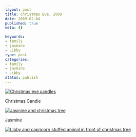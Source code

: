 ```yaml
--- 
layout: post
title: Christmas Eve, 2008
date: 2009-02-04
published: true
meta: {}

keywords: 
- family
- jasmine
- Libby
type: post
categories: 
- family
- jasmine
- Libby
status: publish
---
```



[![Christmas eve candles](http://media.eick.us/2011/05/3163592350_4349e8d31a.jpg)](http://www.flickr.com/photos/19429588@N00/3163592350/ "Christmas eve candles")

 

Christmas Candle

 

[![Jasmine and christmas tree](http://media.eick.us/2011/05/3163621990_02b827d9ff.jpg)](http://www.flickr.com/photos/19429588@N00/3163621990/ "Jasmine and christmas tree")

 

Jasmine

 

[![Libby and capricorn stuffed animal in front of christmas tree](http://media.eick.us/2011/05/3163625260_2be7c1ed9f.jpg)](http://www.flickr.com/photos/19429588@N00/3163625260/ "Libby and capricorn stuffed animal in front of christmas tree")

